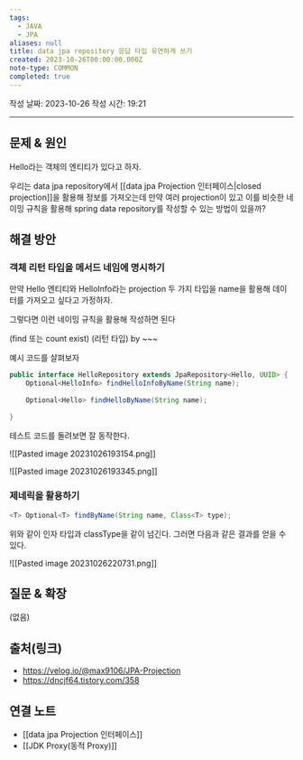```yaml
---
tags:
  - JAVA
  - JPA
aliases: null
title: data jpa repository 응답 타입 유연하게 쓰기
created: 2023-10-26T00:00:00.000Z
note-type: COMMON
completed: true
---
```

작성 날짜: 2023-10-26
작성 시간: 19:21


----

## 문제 & 원인

Hello라는 객체의 엔티티가 있다고 하자. 

우리는 data jpa repository에서 [[data jpa Projection 인터페이스|closed projection]]을 활용해 정보를 가져오는데 만약 여러 projection이 있고 이를 비슷한 네이밍 규칙을 활용해 spring data repository를 작성할 수 있는 방법이 있을까?


## 해결 방안

### 객체 리턴 타입을 메서드 네임에 명시하기

만약 Hello 엔티티와 HelloInfo라는 projection 두 가지 타입을 name을 활용해 데이터를 가져오고 싶다고 가정하자. 

그렇다면 이런 네이밍 규칙을 활용해 작성하면 된다

(find 또는 count exist) (리턴 타입) by ~~~

예시 코드를 살펴보자

```java
public interface HelloRepository extends JpaRepository<Hello, UUID> {  
    Optional<HelloInfo> findHelloInfoByName(String name);  
  
    Optional<Hello> findHelloByName(String name);  
  
}
```

테스트 코드를 돌려보면 잘 동작한다.

![[Pasted image 20231026193154.png]]


![[Pasted image 20231026193345.png]]


### 제네릭을 활용하기
```java
<T> Optional<T> findByName(String name, Class<T> type);
```

위와 같이 인자 타입과 classType을 같이 넘긴다. 그러면 다음과 같은 결과를 얻을 수 있다.

![[Pasted image 20231026220731.png]]


## 질문 & 확장

(없음)

## 출처(링크)
- https://velog.io/@max9106/JPA-Projection
- https://dncjf64.tistory.com/358
## 연결 노트
- [[data jpa Projection 인터페이스]]
- [[JDK Proxy(동적 Proxy)]]
